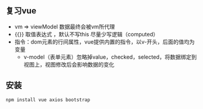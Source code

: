 ## 复习vue
- vm => viewModel 数据最终会被vm所代理
- {{}} 取值表达式 ，默认不写this 尽量少写逻辑（computed）
- 指令：dom元素的行间属性，vue提供内置的指令，以v-开头，后面的值均为变量
    - v-model（表单元素）忽略掉value，checked，selected，将数据绑定到视图上，视图修改后会影响数据的变化
## 安装
```
npm install vue axios bootstrap
```

